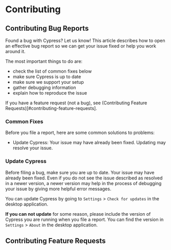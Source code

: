 # Contributing

## Contributing Bug Reports

Found a bug with Cypress? Let us know! This article describes how to open an effective bug report so we can get your issue fixed or help you work around it.

The most important things to do are:

- check the list of common fixes below
- make sure Cypress is up to date
- make sure we support your setup
- gather debugging information
- explain how to reproduce the issue

If you have a feature request (not a bug), see (Contributing Feature Requests)[#contributing-feature-requests].

### Common Fixes
Before you file a report, here are some common solutions to problems:

- Update Cypress: Your issue may have already been fixed. Updating may resolve your issue.

### Update Cypress

Before filing a bug, make sure you are up to date. Your issue may have already been fixed. Even if you do not see the issue described as resolved in a newer version, a newer version may help in the process of debugging your issue by giving more helpful error messages.

You can update Cypress by going to `Settings` > `Check for updates` in the desktop application.

**If you can not update** for some reason, please include the version of Cypress you are running when you file a report. You can find the version in `Settings` > `About` in the desktop application.

## Contributing Feature Requests

